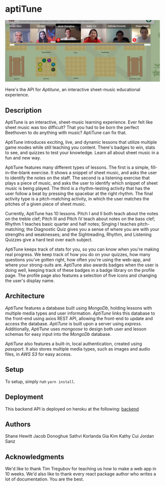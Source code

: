 # aptiTune

![Team Photo](teampic.JPG)

Here's the API for *Aptitune*, an interactive sheet-music educational experience.

## Description

AptiTune is an interactive, sheet-music learning experience. Ever felt like sheet music was too difficult? That you had to be born the perfect Beethoven to do anything with music? AptiTune can fix that.

AptiTune introduces exciting, live, and dynamic lessons that utilize multiple game modes while still teaching you content. There's badges to win, stats to see, and quizzes to test your knowledge. Learn all about sheet music in a fun and new way.

AptiTune features many different types of lessons. The first is a simple, fill-in-the-blank exercise. It shows a snippet of sheet music, and asks the user to identify the notes on the staff. The second is a listening exercise that plays a piece of music, and asks the user to identify which snippet of sheet music is being played. The third is a rhythm-testing activity that has the user follow a beat by pressing the spacebar at the right rhythm. The final activity type is a pitch-matching activity, in which the user matches the pitches of a given piece of sheet music.

Currently, AptiTune has 10 lessons. Pitch I and II both teach about the notes on the treble clef; Pitch III and Pitch IV teach about notes on the bass clef; Rhythm 1 teaches basic quarter and half notes; Singing I teaches pitch-matching; the Diagnostic Quiz gives you a sense of where you are with your strengths and weaknesses; and the Sightreading, Rhythm, and Listening Quizzes give a hard test over each subject.

AptiTune keeps track of stats for you, so you can know when you're making real progress. We keep track of how you do on your quizzes, how many questions you've gotten right, how often you're using the web-app, and where your strong-suits are. AptiTune also awards badges when the user is doing well, keeping track of these badges in a badge library on the profile page. The profile page also features a selection of five icons and changing the user's display name.

## Architecture

*AptiTune* features a database built using *MongoDb*, holding lessons with multiple media types and user information. *AptiTune* links this database to the front-end using axios REST API, allowing the front-end to update and access the database. *AptiTune* is built upon a server using *express*. Additionally, *AptiTune* uses *mongoose* to design both user and lesson schemas for easy input into the *MongoDb* database. 

*AptiTune* also features a built-in, local authentication, created using *passport*. It also stores multiple media types, such as images and audio files, in *AWS S3* for easy access. 

## Setup

To setup, simply run `yarn install`.

## Deployment

This backend API is deployed on heroku at the following:
[backend](https://aptitune-api.herokuapp.com/)

## Authors

Shane Hewitt 
Jacob Donoghue 
Sathvi Korlanda 
Gia Kim 
Kathy Cui 
Jordan Sanz 

## Acknowledgments

We'd like to thank Tim Tregubov for teaching us how to make a web app in 10 weeks. We'd also like to thank every react package author who writes a lot of documentation. You are the best.
